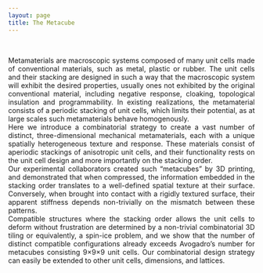 ```yaml
---
layout: page
title: The Metacube
---
```

<object width="720" height="400"
data="https://www.youtube.com/embed/NxcCtimWxn0">
</object>
<br>

<div style="text-align: justify">
Metamaterials are macroscopic systems composed of many unit cells made of conventional materials, such as metal, plastic or rubber. The unit cells and their stacking are designed in such a way that the macroscopic system will exhibit the desired properties, usually ones not exhibited by the original conventional material, including negative response, cloaking, topological insulation and programmability. In existing realizations, the metamaterial consists of a periodic stacking of unit cells, which limits their potential, as at large scales such metamaterials behave homogenously.</div> 

<div style="text-align: justify">Here we introduce a combinatorial strategy to create a vast number of distinct, three-dimensional mechanical metamaterials, each with a unique spatially heterogeneous texture and response. These materials consist of aperiodic stackings of anisotropic unit cells, and their functionality rests on the unit cell design and more importantly on the stacking order.</div>  

<div style="text-align: justify">Our experimental collaborators created such “metacubes” by 3D printing, and demonstrated that when compressed, the information embedded in the stacking order translates to a well-defined spatial texture at their surface. Conversely, when brought into contact with a rigidly textured surface, their apparent stiffness depends non-trivially on the mismatch between these patterns.</div>  

<div style="text-align: justify">Compatible structures where the stacking order allows the unit cells to deform without frustration are determined by a non-trivial combinatorial 3D tiling or equivalently, a spin-ice problem, and we show that the number of distinct compatible configurations already exceeds Avogadro’s number for metacubes consisting 9×9×9 unit cells. Our combinatorial design strategy can easily be extended to other unit cells, dimensions, and lattices.</div> 




